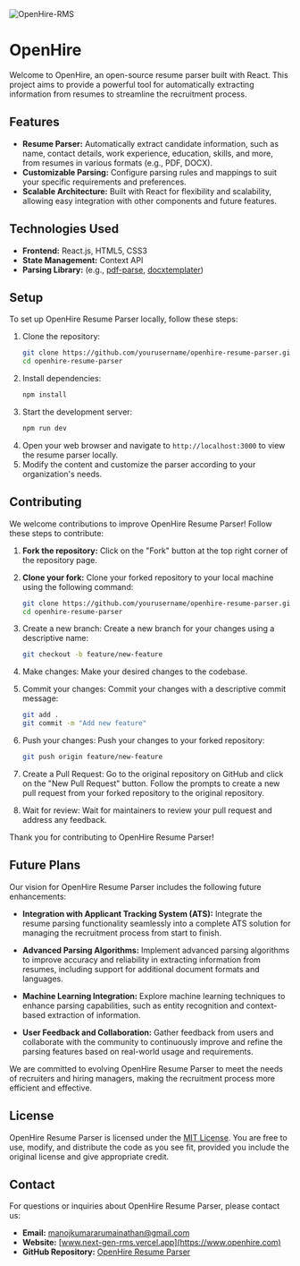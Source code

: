 <img src="https://socialify.git.ci/ManojKumar2920/OpenHire-RMS/image?description=1&descriptionEditable=An%20open-source%20resume%20parser%20built%20with%20React.%20This%20project%20aims%20to%20provide%20a%20powerful%20tool%20for%20streamline%20the%20recruitment%20process.&forks=1&issues=1&language=1&name=1&owner=1&stargazers=1&theme=Light" alt="OpenHire-RMS"/>

# OpenHire

Welcome to OpenHire, an open-source resume parser built with React. This project aims to provide a powerful tool for automatically extracting information from resumes to streamline the recruitment process.

## Features

- **Resume Parser:** Automatically extract candidate information, such as name, contact details, work experience, education, skills, and more, from resumes in various formats (e.g., PDF, DOCX).
- **Customizable Parsing:** Configure parsing rules and mappings to suit your specific requirements and preferences.
- **Scalable Architecture:** Built with React for flexibility and scalability, allowing easy integration with other components and future features.

## Technologies Used

- **Frontend:** React.js, HTML5, CSS3
- **State Management:** Context API
- **Parsing Library:** (e.g., [pdf-parse](https://www.npmjs.com/package/pdf-parse), [docxtemplater](https://www.npmjs.com/package/docxtemplater))

## Setup

To set up OpenHire Resume Parser locally, follow these steps:

1. Clone the repository:
   ```sh
   git clone https://github.com/yourusername/openhire-resume-parser.git
   cd openhire-resume-parser
   ```
2. Install dependencies:
   ```sh
   npm install
   ```
3. Start the development server:
   ```sh
   npm run dev
   ```
4. Open your web browser and navigate to `http://localhost:3000` to view the resume parser locally.
5. Modify the content and customize the parser according to your organization's needs.

## Contributing

We welcome contributions to improve OpenHire Resume Parser! Follow these steps to contribute:

1. **Fork the repository:** Click on the "Fork" button at the top right corner of the repository page.

2. **Clone your fork:** Clone your forked repository to your local machine using the following command:
   ```sh
   git clone https://github.com/yourusername/openhire-resume-parser.git
   cd openhire-resume-parser
   ```
3. Create a new branch: Create a new branch for your changes using a descriptive name:
   ```sh
   git checkout -b feature/new-feature
   ```
4. Make changes: Make your desired changes to the codebase.
5. Commit your changes: Commit your changes with a descriptive commit message:
   ```sh
   git add .
   git commit -m "Add new feature"
   ```
6. Push your changes: Push your changes to your forked repository:
   ```sh
   git push origin feature/new-feature
   ```
7. Create a Pull Request: Go to the original repository on GitHub and click on the "New Pull Request" button. Follow the prompts to create a new pull request from your forked repository to the original repository.
8. Wait for review: Wait for maintainers to review your pull request and address any feedback.

Thank you for contributing to OpenHire Resume Parser!

## Future Plans

Our vision for OpenHire Resume Parser includes the following future enhancements:

- **Integration with Applicant Tracking System (ATS):** Integrate the resume parsing functionality seamlessly into a complete ATS solution for managing the recruitment process from start to finish.
  
- **Advanced Parsing Algorithms:** Implement advanced parsing algorithms to improve accuracy and reliability in extracting information from resumes, including support for additional document formats and languages.
  
- **Machine Learning Integration:** Explore machine learning techniques to enhance parsing capabilities, such as entity recognition and context-based extraction of information.

- **User Feedback and Collaboration:** Gather feedback from users and collaborate with the community to continuously improve and refine the parsing features based on real-world usage and requirements.

We are committed to evolving OpenHire Resume Parser to meet the needs of recruiters and hiring managers, making the recruitment process more efficient and effective.


## License

OpenHire Resume Parser is licensed under the [MIT License](LICENSE). You are free to use, modify, and distribute the code as you see fit, provided you include the original license and give appropriate credit.

## Contact

For questions or inquiries about OpenHire Resume Parser, please contact us:

- **Email:** manojkumararumainathan@gmail.com
- **Website:** [www.next-gen-rms.vercel.app](https://www.openhire.com)
- **GitHub Repository:** [OpenHire Resume Parser](https://github.com/ManojKumar2920/OpenHire-RMS)
